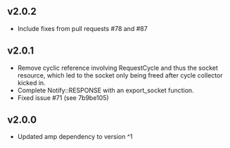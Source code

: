 v2.0.2
------

- Include fixes from pull requests #78 and #87

v2.0.1
------

- Remove cyclic reference involving RequestCycle and thus the socket resource, which led to the socket only being freed after cycle collector kicked in.
- Complete Notify::RESPONSE with an export_socket function.
- Fixed issue #71 (see 7b9be105)

v2.0.0
------

- Updated amp dependency to version ^1